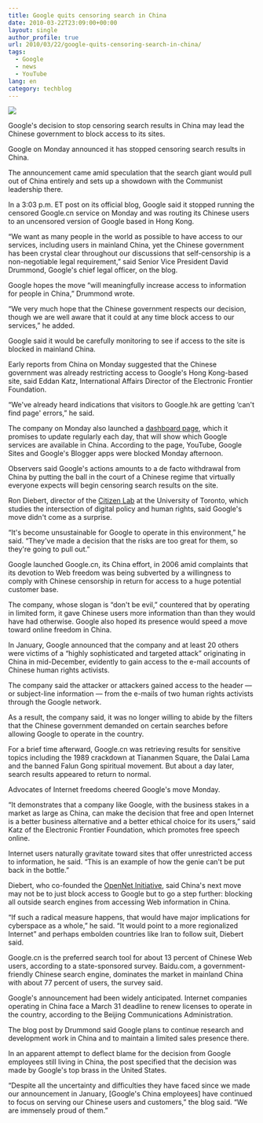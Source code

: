```yaml
---
title: Google quits censoring search in China
date: 2010-03-22T23:09:00+00:00
layout: single
author_profile: true
url: 2010/03/22/google-quits-censoring-search-in-china/
tags:
  - Google
  - news
  - YouTube
lang: en
category: techblog
---
```

[![](http://3.bp.blogspot.com/_vaUVXcmC3OI/S6fxDMjhHRI/AAAAAAAABXQ/pM7SKTzX5-s/s1600/story.google.china.gi.jpg)](http://3.bp.blogspot.com/_vaUVXcmC3OI/S6fxDMjhHRI/AAAAAAAABXQ/pM7SKTzX5-s/s1600-h/story.google.china.gi.jpg)

Google's decision to stop censoring search results in China may lead the Chinese government to block access to its sites.

Google on Monday announced it has stopped censoring search results in China.

The announcement came amid speculation that the search giant would pull out of China entirely and sets up a showdown with the Communist leadership there.

In a 3:03 p.m. ET post on its official blog, Google said it stopped running the censored Google.cn service on Monday and was routing its Chinese users to an uncensored version of Google based in Hong Kong.

“We want as many people in the world as possible to have access to our services, including users in mainland China, yet the Chinese government has been crystal clear throughout our discussions that self-censorship is a non-negotiable legal requirement,” said Senior Vice President David Drummond, Google's chief legal officer, on the blog.

Google hopes the move “will meaningfully increase access to information for people in China,” Drummond wrote.

“We very much hope that the Chinese government respects our decision, though we are well aware that it could at any time block access to our services,” he added.

Google said it would be carefully monitoring to see if access to the site is blocked in mainland China.

Early reports from China on Monday suggested that the Chinese government was already restricting access to Google's Hong Kong-based site, said Eddan Katz, International Affairs Director of the Electronic Frontier Foundation.

“We've already heard indications that visitors to Google.hk are getting &#8216;can't find page' errors,” he said.

The company on Monday also launched a [dashboard page](http://www.google.com/prc/report.html#hl=en), which it promises to update regularly each day, that will show which Google services are available in China. According to the page, YouTube, Google Sites and Google's Blogger apps were blocked Monday afternoon.

Observers said Google's actions amounts to a de facto withdrawal from China by putting the ball in the court of a Chinese regime that virtually everyone expects will begin censoring search results on the site.

Ron Diebert, director of the [Citizen Lab](http://citizenlab.org/) at the University of Toronto, which studies the intersection of digital policy and human rights, said Google's move didn't come as a surprise.

“It's become unsustainable for Google to operate in this environment,” he said. “They've made a decision that the risks are too great for them, so they're going to pull out.”

Google launched Google.cn, its China effort, in 2006 amid complaints that its devotion to Web freedom was being subverted by a willingness to comply with Chinese censorship in return for access to a huge potential customer base.

The company, whose slogan is “don't be evil,” countered that by operating in limited form, it gave Chinese users more information than than they would have had otherwise. Google also hoped its presence would speed a move toward online freedom in China.

In January, Google announced that the company and at least 20 others were victims of a “highly sophisticated and targeted attack” originating in China in mid-December, evidently to gain access to the e-mail accounts of Chinese human rights activists.

The company said the attacker or attackers gained access to the header — or subject-line information — from the e-mails of two human rights activists through the Google network.

As a result, the company said, it was no longer willing to abide by the filters that the Chinese government demanded on certain searches before allowing Google to operate in the country.

For a brief time afterward, Google.cn was retrieving results for sensitive topics including the 1989 crackdown at Tiananmen Square, the Dalai Lama and the banned Falun Gong spiritual movement. But about a day later, search results appeared to return to normal.

Advocates of Internet freedoms cheered Google's move Monday.

“It demonstrates that a company like Google, with the business stakes in a market as large as China, can make the decision that free and open Internet is a better business alternative and a better ethical choice for its users,” said Katz of the Electronic Frontier Foundation, which promotes free speech online.

Internet users naturally gravitate toward sites that offer unrestricted access to information, he said. “This is an example of how the genie can't be put back in the bottle.”

Diebert, who co-founded the [OpenNet Initiative](http://opennet.net/), said China's next move may not be to just block access to Google but to go a step further: blocking all outside search engines from accessing Web information in China.

“If such a radical measure happens, that would have major implications for cyberspace as a whole,” he said. “It would point to a more regionalized Internet” and perhaps embolden countries like Iran to follow suit, Diebert said.

Google.cn is the preferred search tool for about 13 percent of Chinese Web users, according to a state-sponsored survey. Baidu.com, a government-friendly Chinese search engine, dominates the market in mainland China with about 77 percent of users, the survey said.

Google's announcement had been widely anticipated. Internet companies operating in China face a March 31 deadline to renew licenses to operate in the country, according to the Beijing Communications Administration.

The blog post by Drummond said Google plans to continue research and development work in China and to maintain a limited sales presence there.

In an apparent attempt to deflect blame for the decision from Google employees still living in China, the post specified that the decision was made by Google's top brass in the United States.

“Despite all the uncertainty and difficulties they have faced since we made our announcement in January, [Google's China employees] have continued to focus on serving our Chinese users and customers,” the blog said. “We are immensely proud of them.”